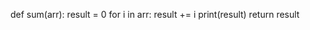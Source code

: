 def sum(arr):
    result = 0
    for i in arr:
        result += i
    print(result)
    return result